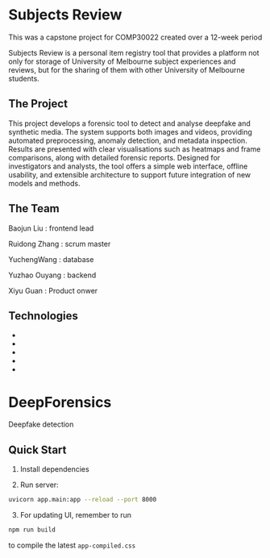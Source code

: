 # Subjects Review

This was a capstone project for COMP30022 created over a 12-week period

Subjects Review is a personal item registry tool that provides a platform not only for storage of University of Melbourne subject experiences and reviews, but for the sharing of them with other University of Melbourne students.

## The Project

This project develops a forensic tool to detect and analyse deepfake and synthetic media. The system supports both images and videos, providing automated preprocessing, anomaly detection, and metadata inspection. Results are presented with clear visualisations such as heatmaps and frame comparisons, along with detailed forensic reports. Designed for investigators and analysts, the tool offers a simple web interface, offline usability, and extensible architecture to support future integration of new models and methods.

## The Team

Baojun Liu : frontend lead

Ruidong Zhang : scrum master

YuchengWang : database

Yuzhao Ouyang :  backend

Xiyu Guan : Product onwer

## Technologies

- 
- 
- 
- 
- 
# DeepForensics

Deepfake detection

## Quick Start

1. Install dependencies

2. Run server:
```bash
uvicorn app.main:app --reload --port 8000
```

3. For updating UI, remember to run 
```bash
npm run build
``` 
to compile the latest `app-compiled.css`
